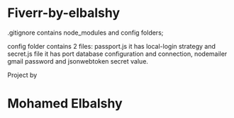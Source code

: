 # Fiverr-by-elbalshy

.gitignore contains node_modules and config folders;

config folder contains 2 files: passport.js it has local-login strategy and secret.js file it has port database configuration and connection, nodemailer gmail password and jsonwebtoken secret value.


Project by
# Mohamed Elbalshy
